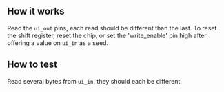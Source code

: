 <!---

This file is used to generate your project datasheet. Please fill in the information below and delete any unused
sections.

You can also include images in this folder and reference them in the markdown. Each image must be less than
512 kb in size, and the combined size of all images must be less than 1 MB.
-->

## How it works

Read the `ui_out` pins, each read should be different than the last.
To reset the shift register, reset the chip, or set the 'write_enable' pin high after offering a value on `ui_in` as a seed.

## How to test

Read several bytes from `ui_in`, they should each be different.


